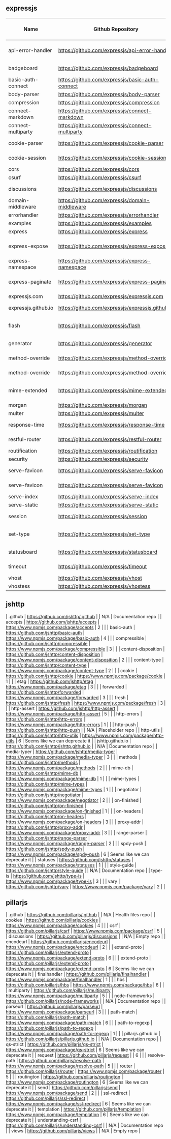 ## expressjs

| Name                | Github Repository                                | npm                                               | Scorecard priority block | Notes                          |
|---------------------|--------------------------------------------------|---------------------------------------------------|--------------------------|--------------------------------|
| api-error-handler   | https://github.com/expressjs/api-error-handler   | https://www.npmjs.com/package/api-error-handler   | 6                        | Seems like we can deprecate it |
| badgeboard          | https://github.com/expressjs/badgeboard          |                                                   | N/A                      | Documentation repo             |
| basic-auth-connect  | https://github.com/expressjs/basic-auth-connect  | https://www.npmjs.com/package/basic-auth-connect  | 5                        |                                |
| body-parser         | https://github.com/expressjs/body-parser         | https://www.npmjs.com/package/body-parser         | 1                        |                                |
| compression         | https://github.com/expressjs/compression         | https://www.npmjs.com/package/compression         | 3                        |                                |
| connect-markdown    | https://github.com/expressjs/connect-markdown    | https://www.npmjs.com/package/connect-markdown    | 6                        |                                |
| connect-multiparty  | https://github.com/expressjs/connect-multiparty  | https://www.npmjs.com/package/connect-multiparty  | 6                        |                                |
| cookie-parser       | https://github.com/expressjs/cookie-parser       | https://www.npmjs.com/package/cookie-parser       | 4                        |                                |
| cookie-session      | https://github.com/expressjs/cookie-session      | https://www.npmjs.com/package/cookie-session      | 6                        |                                |
| cors                | https://github.com/expressjs/cors                | https://www.npmjs.com/package/cors                | 4                        |                                |
| csurf               | https://github.com/expressjs/csurf               | https://www.npmjs.com/package/csurf               | 5                        |                                |
| discussions         | https://github.com/expressjs/discussions         |                                                   | N/A                      | Documentation repo             |
| domain-middleware   | https://github.com/expressjs/domain-middleware   | https://www.npmjs.com/package/domain-middleware   | 6                        |                                |
| errorhandler        | https://github.com/expressjs/errorhandler        | https://www.npmjs.com/package/errorhandler        | 5                        |                                |
| examples            | https://github.com/expressjs/examples            |                                                   | N/A                      | Empty repo                     |
| express             | https://github.com/expressjs/express             | https://www.npmjs.com/package/express             | 1                        |                                |
| express-expose      | https://github.com/expressjs/express-expose      | https://www.npmjs.com/package/express-expose      | 6                        | Seems like we can deprecate it |
| express-namespace   | https://github.com/expressjs/express-namespace   |                                                   | N/A                      | Dead repo                      |
| express-paginate    | https://github.com/expressjs/express-paginate    | https://www.npmjs.com/package/express-paginate    | 6                        | Seems like we can deprecate it |
| expressjs.com       | https://github.com/expressjs/expressjs.com       |                                                   | N/A                      | Website repo                   |
| expressjs.github.io | https://github.com/expressjs/expressjs.github.io |                                                   | N/A                      | Documentation repo             |
| flash               | https://github.com/expressjs/flash               | https://www.npmjs.com/package/flash               | 6                        | Seems like we can deprecate it |
| generator           | https://github.com/expressjs/generator           | https://www.npmjs.com/package/express-generator   | 6                        |                                |
| method-override     | https://github.com/expressjs/method-override     | https://www.npmjs.com/package/method-override     | 5                        |                                |
| method-override     | https://github.com/expressjs/method-override     | https://www.npmjs.com/package/method-override     | 5                        |                                |
| mime-extended       | https://github.com/expressjs/mime-extended       |                                                   | 6                        | Seems like we can deprecate it |
| morgan              | https://github.com/expressjs/morgan              | https://www.npmjs.com/package/morgan              | 4                        |                                |
| multer              | https://github.com/expressjs/multer              | https://www.npmjs.com/package/multer              | 4                        |                                |
| response-time       | https://github.com/expressjs/response-time       | https://www.npmjs.com/package/response-time       | 6                        |                                |
| restful-router      | https://github.com/expressjs/restful-router      | https://www.npmjs.com/package/restful-router      | 6                        |                                |
| routification       | https://github.com/expressjs/routification       | https://www.npmjs.com/package/routification       | 6                        |                                |
| security            | https://github.com/expressjs/security            |                                                   | N/A                      | Empty repo                     |
| serve-favicon       | https://github.com/expressjs/serve-favicon       | https://www.npmjs.com/package/serve-favicon       | 4                        |                                |
| serve-favicon       | https://github.com/expressjs/serve-favicon       | https://www.npmjs.com/package/serve-favicon       | 4                        |                                |
| serve-index         | https://github.com/expressjs/serve-index         | https://www.npmjs.com/package/serve-index         | 4                        |                                |
| serve-static        | https://github.com/expressjs/serve-static        | https://www.npmjs.com/package/serve-static        | 2                        |                                |
| session             | https://github.com/expressjs/session             | https://www.npmjs.com/package/express-session     | 4                        |                                |
| set-type            | https://github.com/expressjs/set-type            |                                                   | 6                        | Seems like we can deprecate it |
| statusboard         | https://github.com/expressjs/statusboard         |                                                   | N/A                      | Documentation repo             |
| timeout             | https://github.com/expressjs/timeout             | https://www.npmjs.com/package/connect-timeout     | 6                        |                                |
| vhost               | https://github.com/expressjs/vhost               | https://www.npmjs.com/package/vhost               | 6                        |                                |
| vhostess            | https://github.com/expressjs/vhostess            | https://www.npmjs.com/package/vhostess            | 6                        |                                |


## jshttp

| .github             | https://github.com/jshttp/.github                |                                                   | N/A                      | Documentation repo             |
| accepts             | https://github.com/jshttp/accepts                | https://www.npmjs.com/package/accepts             | 2                        |                                |
| basic-auth          | https://github.com/jshttp/basic-auth             | https://www.npmjs.com/package/basic-auth          | 4                        |                                |
| compressible        | https://github.com/jshttp/compressible           | https://www.npmjs.com/package/compressible        | 3                        |                                |
| content-disposition | https://github.com/jshttp/content-disposition    | https://www.npmjs.com/package/content-disposition | 2                        |                                |
| content-type        | https://github.com/jshttp/content-type           | https://www.npmjs.com/package/content-type        | 2                        |                                |
| cookie              | https://github.com/jshttp/cookie                 | https://www.npmjs.com/package/cookie              | 1                        |                                |
| etag                | https://github.com/jshttp/etag                   | https://www.npmjs.com/package/etag                | 3                        |                                |
| forwarded           | https://github.com/jshttp/forwarded              | https://www.npmjs.com/package/forwarded           | 3                        |                                |
| fresh               | https://github.com/jshttp/fresh                  | https://www.npmjs.com/package/fresh               | 3                        |                                |
| http-assert         | https://github.com/jshttp/http-assert            | https://www.npmjs.com/package/http-assert         | 5                        |                                |
| http-errors         | https://github.com/jshttp/http-errors            | https://www.npmjs.com/package/http-errors         | 1                        |                                |
| http-push           | https://github.com/jshttp/http-push              |                                                   | N/A                      | Placeholder repo               |
| http-utils          | https://github.com/jshttp/http-utils             | https://www.npmjs.com/package/http-utils          | 6                        | Seems like we can deprecate it |
| jshttp.github.io    | https://github.com/jshttp/jshttp.github.io       |                                                   | N/A                      | Documentation repo             |
| media-typer         | https://github.com/jshttp/media-typer            | https://www.npmjs.com/package/media-typer         | 3                        |                                |
| methods             | https://github.com/jshttp/methods                | https://www.npmjs.com/package/methods             | 2                        |                                |
| mime-db             | https://github.com/jshttp/mime-db                | https://www.npmjs.com/package/mime-db             | 1                        |                                |
| mime-types          | https://github.com/jshttp/mime-types             | https://www.npmjs.com/package/mime-types          | 1                        |                                |
| negotiator          | https://github.com/jshttp/negotiator             | https://www.npmjs.com/package/negotiator          | 2                        |                                |
| on-finished         | https://github.com/jshttp/on-finished            | https://www.npmjs.com/package/on-finished         | 1                        |                                |
| on-headers          | https://github.com/jshttp/on-headers             | https://www.npmjs.com/package/on-headers          | 3                        |                                |
| proxy-addr          | https://github.com/jshttp/proxy-addr             | https://www.npmjs.com/package/proxy-addr          | 3                        |                                |
| range-parser        | https://github.com/jshttp/range-parser           | https://www.npmjs.com/package/range-parser        | 2                        |                                |
| spdy-push           | https://github.com/jshttp/spdy-push              | https://www.npmjs.com/package/spdy-push           | 6                        | Seems like we can deprecate it |
| statuses            | https://github.com/jshttp/statuses               | https://www.npmjs.com/package/statuses            | 1                        |                                |
| style-guide         | https://github.com/jshttp/style-guide            |                                                   | N/A                      | Documentation repo             |
| type-is             | https://github.com/jshttp/type-is                | https://www.npmjs.com/package/type-is             | 3                        |                                |
| vary                | https://github.com/jshttp/vary                   | https://www.npmjs.com/package/vary                | 2                        |                                |


## pillarjs

| .github             | https://github.com/pillarjs/.github              |                                                   | N/A                      | Health files repo              |
| cookies             | https://github.com/pillarjs/cookies              | https://www.npmjs.com/package/cookies             | 4                        |                                |
| csrf                | https://github.com/pillarjs/csrf                 | https://www.npmjs.com/package/csrf                | 5                        |                                |
| discussions         | https://github.com/pillarjs/discussions          |                                                   | N/A                      | Empty repo                     |
| encodeurl           | https://github.com/pillarjs/encodeurl            | https://www.npmjs.com/package/encodeurl           | 2                        |                                |
| extend-proto        | https://github.com/pillarjs/extend-proto         | https://www.npmjs.com/package/extend-proto        | 6                        |                                |
| extend-proto        | https://github.com/pillarjs/extend-proto         | https://www.npmjs.com/package/extend-proto        | 6                        | Seems like we can deprecate it |
| finalhandler        | https://github.com/pillarjs/finalhandler         | https://www.npmjs.com/package/finalhandler        | 1                        |                                |
| hbs                 | https://github.com/pillarjs/hbs                  | https://www.npmjs.com/package/hbs                 | 6                        |                                |
| multiparty          | https://github.com/pillarjs/multiparty           | https://www.npmjs.com/package/multiparty          | 5                        |                                |
| node-frameworks     | https://github.com/pillarjs/node-frameworks      |                                                   | N/A                      | Documentation repo             |
| parseurl            | https://github.com/pillarjs/parseurl             | https://www.npmjs.com/package/parseurl            | 3                        |                                |
| path-match          | https://github.com/pillarjs/path-match           | https://www.npmjs.com/package/path-match          | 6                        |                                |
| path-to-regexp      | https://github.com/pillarjs/path-to-regexp       | https://www.npmjs.com/package/path-to-regexp      | 1                        |                                |
| pillarjs.github.io  | https://github.com/pillarjs/pillarjs.github.io   |                                                   | N/A                      | Documentation repo             |
| qs-strict           | https://github.com/pillarjs/qs-strict            | https://www.npmjs.com/package/qs-strict           | 6                        | Seems like we can deprecate it |
| request             | https://github.com/pillarjs/request              |                                                   | 6                        |                                |
| resolve-path        | https://github.com/pillarjs/resolve-path         | https://www.npmjs.com/package/resolve-path        | 5                        |                                |
| router              | https://github.com/pillarjs/router               | https://www.npmjs.com/package/router              | 5                        |                                |
| routington          | https://github.com/pillarjs/routington           | https://www.npmjs.com/package/routington          | 6                        | Seems like we can deprecate it |
| send                | https://github.com/pillarjs/send                 | https://www.npmjs.com/package/send                | 2                        |                                |
| ssl-redirect        | https://github.com/pillarjs/ssl-redirect         | https://www.npmjs.com/package/ssl-redirect        | 6                        | Seems like we can deprecate it |
| templation          | https://github.com/pillarjs/templation           | https://www.npmjs.com/package/templation          | 6                        | Seems like we can deprecate it |
| understanding-csrf  | https://github.com/pillarjs/understanding-csrf   |                                                   | N/A                      | Documentation repo             |
| views               | https://github.com/pillarjs/views                |                                                   | N/A                      | Empty repo                     |
